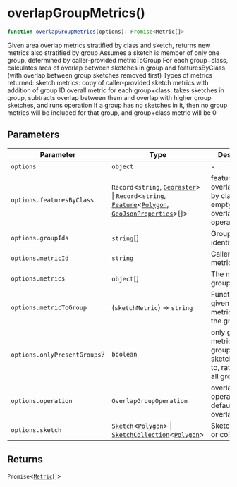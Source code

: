 # overlapGroupMetrics()

```ts
function overlapGroupMetrics(options): Promise<Metric[]>
```

Given area overlap metrics stratified by class and sketch, returns new metrics also stratified by group
Assumes a sketch is member of only one group, determined by caller-provided metricToGroup
For each group+class, calculates area of overlap between sketches in group and featuresByClass (with overlap between group sketches removed first)
Types of metrics returned:
 sketch metrics: copy of caller-provided sketch metrics with addition of group ID
 overall metric for each group+class: takes sketches in group, subtracts overlap between them and overlap with higher group sketches, and runs operation
If a group has no sketches in it, then no group metrics will be included for that group, and group+class metric will be 0

## Parameters

| Parameter | Type | Description |
| ------ | ------ | ------ |
| `options` | `object` | - |
| `options.featuresByClass` | `Record`\<`string`, [`Georaster`](../interfaces/Georaster.md)\> \| `Record`\<`string`, [`Feature`](../interfaces/Feature.md)\<[`Polygon`](../interfaces/Polygon.md), [`GeoJsonProperties`](../type-aliases/GeoJsonProperties.md)\>[]\> | features to overlap, keyed by class ID, use empty array if overlapArea operation |
| `options.groupIds` | `string`[] | Group identifiers |
| `options.metricId` | `string` | Caller-provided metric ID |
| `options.metrics` | `object`[] | The metrics to group |
| `options.metricToGroup` | (`sketchMetric`) => `string` | Function that given sketch metric returns the group ID |
| `options.onlyPresentGroups`? | `boolean` | only generate metrics for groups that sketches match to, rather than all groupIds |
| `options.operation` | `OverlapGroupOperation` | overlap operation, defaults to overlapFeatures |
| `options.sketch` | [`Sketch`](../interfaces/Sketch.md)\<[`Polygon`](../interfaces/Polygon.md)\> \| [`SketchCollection`](../interfaces/SketchCollection.md)\<[`Polygon`](../interfaces/Polygon.md)\> | Sketch - single or collection |

## Returns

`Promise`\<[`Metric`](../type-aliases/Metric.md)[]\>
